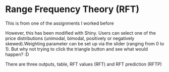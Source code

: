 # Range Frequency Theory (RFT)
This is from one of the assignments I worked before

However, this has been modified with Shiny. Users can select one of the price distributions (unimodal, bimodal, positively or negatively skewed).Weighting parameter can be set up via the slider (ranging from 0 to 1). But why not trying to click the triangle button and see what would happen? :D

There are three outputs, table, RFT values (RFT) and RFT prediction (RFTP) 
